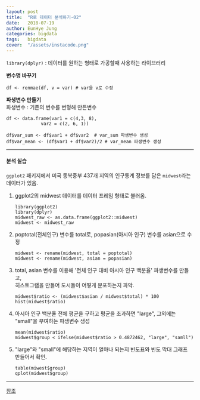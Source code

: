```yaml
---
layout: post
title:  "R로 데이터 분석하기-02"
date:   2018-07-19
author: EunHye Jung
categories: bigdata
tags:	bigdata
cover:  "/assets/instacode.png"
---  
```

  
  
`library(dplyr)` : 데이터를 원하는 형태로 가공할때 사용하는 라이브러리  
  
<b> 변수명 바꾸기 </b>  
   
`df <- renmae(df, v = var) # var을 v로 수정 `   
   
<b> 파생변수 만들기 </b>  
파생변수 : 기존의 변수를 변형해 만든변수  
  
  ```
df <- data.frame(var1 = c(4,3, 8),
               var2 = c(2, 6, 1))

df$var_sum <- df$var1 + df$var2  # var_sum 파생변수 생성
df$var_mean <- (df$var1 + df$var2)/2 # var_mean 파생변수 생성
  ```    
     
     
 - - -    
   
#### 분석 실습  
`ggplot2` 패키지에서 미국 동북중부 437개 지역의 인구통계 정보를 담은 `midwest`라는 데이터가 있음.   
   
1) ggplot2의 midwest 데이터를 데이터 프레임 형태로 불러옴.   
   
   ```  
   library(ggplot2)
   library(dplyr)
   midwest_raw <- as.data.frame(ggplot2::midwest)
   midwest <- midwest_raw
   ```
     
2) poptotal(전체인구) 변수를 total로, popasian(아시아 인구) 변수를 asian으로 수정  
   
   ```    
   midwest <- rename(midwest, total = poptotal)
   midwest <- rename(midwest, asian = popasian)
   ```     
      
3) total, asian 변수를 이용해 '전체 인구 대비 아시아 인구 백분율' 파생변수를 만들고,  
   히스토그램을 만들어 도시들이 어떻게 분포하는지 파악.    
       
   ```     
   midwest$ratio <- (midwest$asian / midwest$total) * 100
   hist(midwest$ratio)
   ```    
      
4) 아시아 인구 백분율 전체 평균을 구하고 평균을 초과하면 "large", 그외에는 "small"을 부여하는 파생변수 생성  
   
   ```
   mean(midwest$ratio)
   midwest$group < ifelse(midwest$ratio > 0.4872462, "large", "samll")
   ```
     
5) "large"와 "small"에 해당하는 지역이 얼마나 되는지 빈도표와 빈도 막대 그래프 만들어서 확인.   
  
	```    
    table(miwest$group)
    qplot(midwest$group)
    ```  
    

- - -    
   
   
[참조](https://book.naver.com/bookdb/book_detail.nhn?bid=12256508)        	
   
   
